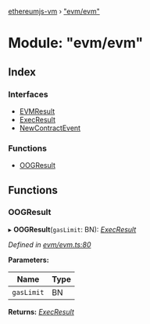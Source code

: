 [ethereumjs-vm](../README.md) › ["evm/evm"](_evm_evm_.md)

# Module: "evm/evm"

## Index

### Interfaces

* [EVMResult](../interfaces/_evm_evm_.evmresult.md)
* [ExecResult](../interfaces/_evm_evm_.execresult.md)
* [NewContractEvent](../interfaces/_evm_evm_.newcontractevent.md)

### Functions

* [OOGResult](_evm_evm_.md#oogresult)

## Functions

###  OOGResult

▸ **OOGResult**(`gasLimit`: BN): *[ExecResult](../interfaces/_evm_evm_.execresult.md)*

*Defined in [evm/evm.ts:80](https://github.com/ethereumjs/ethereumjs-vm/blob/master/packages/vm/lib/evm/evm.ts#L80)*

**Parameters:**

Name | Type |
------ | ------ |
`gasLimit` | BN |

**Returns:** *[ExecResult](../interfaces/_evm_evm_.execresult.md)*
